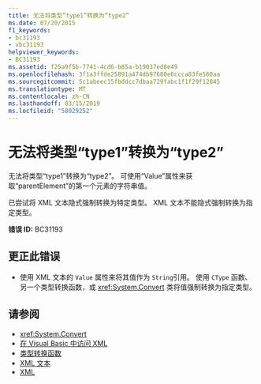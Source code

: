 ```yaml
---
title: 无法将类型“type1”转换为“type2”
ms.date: 07/20/2015
f1_keywords:
- bc31193
- vbc31193
helpviewer_keywords:
- BC31193
ms.assetid: f25a9f5b-7741-4cd6-b85a-b19037ed8e49
ms.openlocfilehash: 3f1a3ffde25891a474db97680e6ccca83fe560aa
ms.sourcegitcommit: 5c1abeec15fbddcc7dbaa729fabc1f1f29f12045
ms.translationtype: MT
ms.contentlocale: zh-CN
ms.lasthandoff: 03/15/2019
ms.locfileid: "58029252"
---
```

# <a name="cannot-convert-type1-to-type2"></a>无法将类型“type1”转换为“type2”
无法将类型“type1”转换为“type2”。 可使用“Value”属性来获取“parentElement”的第一个元素的字符串值。  
  
 已尝试将 XML 文本隐式强制转换为特定类型。 XML 文本不能隐式强制转换为指定类型。  
  
 **错误 ID:** BC31193  
  
## <a name="to-correct-this-error"></a>更正此错误  
  
-   使用 XML 文本的 `Value` 属性来将其值作为 `String`引用。 使用 `CType` 函数、另一个类型转换函数，或 <xref:System.Convert> 类将值强制转换为指定类型。  
  
## <a name="see-also"></a>请参阅

- <xref:System.Convert>
- [在 Visual Basic 中访问 XML](../../visual-basic/programming-guide/language-features/xml/accessing-xml.md)
- [类型转换函数](../../visual-basic/language-reference/functions/type-conversion-functions.md)
- [XML 文本](../../visual-basic/language-reference/xml-literals/index.md)
- [XML](../../visual-basic/programming-guide/language-features/xml/index.md)
